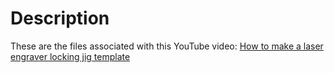 # Description

These are the files associated with this YouTube video: [How to make a laser engraver locking jig template](https://www.youtube.com/watch?v=9pMRwNJvrss)
